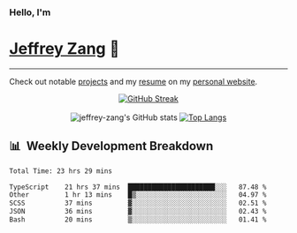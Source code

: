 
### Hello, I'm 
# [Jeffrey Zang](https://www.linkedin.com/in/jeffreyzang/) 🦀

---

Check out notable [projects](https://jeffz.dev/projects) and my [resume](https://jeffz.dev/resume) on my [personal website](https://jeffz.dev/).

<div align = 'center'>

[![GitHub Streak](https://github-readme-streak-stats.herokuapp.com/?user=jeffrey-zang&theme=tokyonight)](https://git.io/streak-stats)
<br></br>
![jeffrey-zang's GitHub stats](https://github-readme-stats.vercel.app/api?username=jeffrey-zang&show_icons=true&theme=tokyonight&hide_rank=true&hide=stars) 
[![Top Langs](https://github-readme-stats.vercel.app/api/top-langs/?username=jeffrey-zang&hide=ShaderLab,HLSL&layout=compact&theme=tokyonight)](https://github.com/anuraghazra/github-readme-stats)

</div>

## 📊 &nbsp;Weekly Development Breakdown
<!--START_SECTION:waka-->

```txt
Total Time: 23 hrs 29 mins

TypeScript    21 hrs 37 mins  ██████████████████████░░░   87.48 %
Other         1 hr 13 mins    █▒░░░░░░░░░░░░░░░░░░░░░░░   04.97 %
SCSS          37 mins         ▓░░░░░░░░░░░░░░░░░░░░░░░░   02.51 %
JSON          36 mins         ▓░░░░░░░░░░░░░░░░░░░░░░░░   02.43 %
Bash          20 mins         ▒░░░░░░░░░░░░░░░░░░░░░░░░   01.41 %
```

<!--END_SECTION:waka-->

